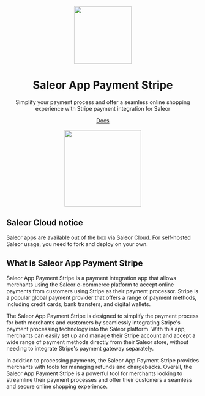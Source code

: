 <div align="center">
  <img width="150" alt="" src="https://user-images.githubusercontent.com/1338731/222410999-3ec838de-d49a-4d48-8f8a-4788beeef80d.png">
</div>


<div align="center">
  <h1>Saleor App Payment Stripe</h1>

  <p>Simplify your payment process and offer a seamless online shopping experience with Stripe payment integration for Saleor</p>
</div>

<div align="center">
  <a target="_blank" rel="noopener noreferrer" href="https://docs.saleor.io/docs/3.x/developer/app-store/apps/stripe">Docs</a>
<br><br>
  <a target="_blank" rel="noopener noreferrer" href="https://www.stripe.com/"><img src="" width="200" alt=""></a>
</div>

## Saleor Cloud notice

Saleor apps are available out of the box via Saleor Cloud. 
For self-hosted Saleor usage, you need to fork and deploy on your own.

## What is Saleor App Payment Stripe

Saleor App Payment Stripe is a payment integration app that allows merchants using the Saleor e-commerce platform to accept online payments from customers using Stripe as their payment processor. Stripe is a popular global payment provider that offers a range of payment methods, including credit cards, bank transfers, and digital wallets.

The Saleor App Payment Stripe is designed to simplify the payment process for both merchants and customers by seamlessly integrating Stripe's payment processing technology into the Saleor platform. With this app, merchants can easily set up and manage their Stripe account and accept a wide range of payment methods directly from their Saleor store, without needing to integrate Stripe's payment gateway separately.

In addition to processing payments, the Saleor App Payment Stripe provides merchants with tools for managing refunds and chargebacks. Overall, the Saleor App Payment Stripe is a powerful tool for merchants looking to streamline their payment processes and offer their customers a seamless and secure online shopping experience.
